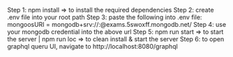 Step 1: npm install => to install the required dependencies
Step 2: create .env file into your root path
Step 3: paste the following into .env file: mongoosURI = mongodb+srv://<username>:<password>@exams.5swoxff.mongodb.net/
Step 4: use your mongodb credential into the above url
Step 5: npm run start => to start the server | npm run loc => to clean install & start the server
Step 6: to open graphql queru UI, navigate to http://localhost:8080/graphql